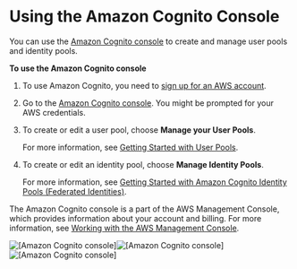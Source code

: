# Using the Amazon Cognito Console<a name="cognito-console"></a>

 You can use the [Amazon Cognito console](https://console.aws.amazon.com/cognito/home) to create and manage user pools and identity pools\.

**To use the Amazon Cognito console**

1. To use Amazon Cognito, you need to [sign up for an AWS account](https://docs.aws.amazon.com/cognito/latest/developerguide/aws-cognito-sign-up-aws-account.html)\.

1. Go to the [Amazon Cognito console](https://console.aws.amazon.com/cognito/home)\. You might be prompted for your AWS credentials\.

1. To create or edit a user pool, choose **Manage your User Pools**\.

   For more information, see [Getting Started with User Pools](getting-started-with-cognito-user-pools.md)\.

1. To create or edit an identity pool, choose **Manage Identity Pools**\.

   For more information, see [Getting Started with Amazon Cognito Identity Pools \(Federated Identities\)](getting-started-with-identity-pools.md)\.

 The Amazon Cognito console is a part of the AWS Management Console, which provides information about your account and billing\. For more information, see [Working with the AWS Management Console](https://docs.aws.amazon.com/awsconsolehelpdocs/latest/gsg/getting-started.html)\. 

![\[Amazon Cognito console\]](http://docs.aws.amazon.com/cognito/latest/developerguide/)![\[Amazon Cognito console\]](http://docs.aws.amazon.com/cognito/latest/developerguide/)![\[Amazon Cognito console\]](http://docs.aws.amazon.com/cognito/latest/developerguide/)